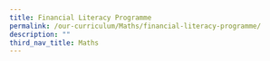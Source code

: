 ```yaml
---
title: Financial Literacy Programme
permalink: /our-curriculum/Maths/financial-literacy-programme/
description: ""
third_nav_title: Maths
---
```

